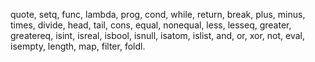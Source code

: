 quote, setq, func, lambda, prog, cond, while, return, break, plus, minus, times, divide, head, tail, cons, equal, nonequal, less, lesseq, greater, greatereq, isint, isreal, isbool, isnull, isatom, islist, and, or, xor, not, eval, isempty, length, map, filter, foldl.
